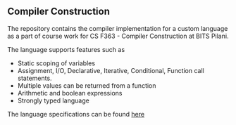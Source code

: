 ## Compiler Construction

The repository contains the compiler implementation for a custom language as a part of course work for CS F363 - Compiler Construction at BITS Pilani.

The language supports features such as 
- Static scoping of variables
- Assignment, I/O, Declarative, Iterative, Conditional, Function call statements.
- Multiple values can be returned from a function
- Arithmetic and boolean expressions
- Strongly typed language

The language specifications can be found [here](./Language-specifications.pdf)